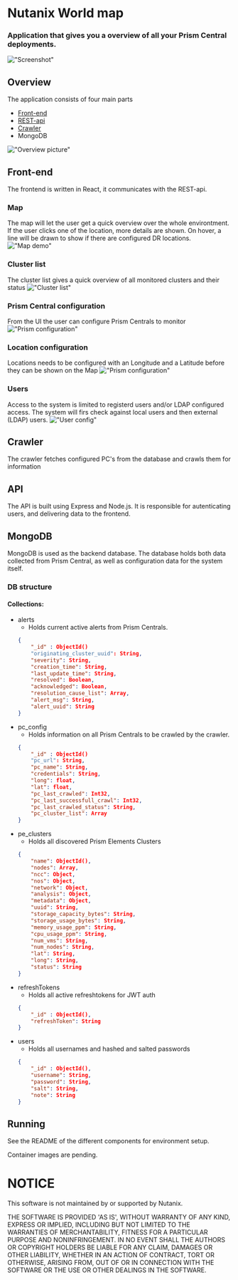 # Nutanix World map

### Application that gives you a overview of all your Prism Central deployments.
!["Screenshot"](readme-assets/map.png)

## Overview

The application consists of four main parts
 * [Front-end](frontend/)
 * [REST-api](api/)
 * [Crawler](crawler/)
 * MongoDB

!["Overview picture"](readme-assets/overview.png)

## Front-end
The frontend is written in React, it communicates with the REST-api.

### Map
The map will let the user get a quick overview over the whole environtment.
If the user clicks one of the location, more details are shown. On hover, a line will be drawn to show if there are configured DR locations.
!["Map demo"](readme-assets/MapOverview.gif)

### Cluster list
The cluster list gives a quick overview of all monitored clusters and their status
!["Cluster list"](readme-assets/clusterlist.png)

### Prism Central configuration
From the UI the user can configure Prism Centrals to monitor
!["Prism configuration"](readme-assets/pcConfig.png)

### Location configuration
Locations needs to be configured with an Longitude and a Latitude before they can be shown on the Map
!["Prism configuration"](readme-assets/updateLoc.gif)

### Users
Access to the system is limited to registerd users and/or LDAP configured access.
The system will firs check against local users and then external (LDAP) users.
!["User config"](readme-assets/users.png)

## Crawler
The crawler fetches configured PC's from the database and crawls them for information

## API
The API is built using Express and Node.js. It is responsible for autenticating users, and delivering data to the frontend.

## MongoDB
MongoDB is used as the backend database. The database holds both data collected from Prism Central, as well as configuration data for the system itself.

### DB structure

#### Collections:
- alerts
    - Holds current active alerts from Prism Centrals.
    ```json
    {
        "_id" : ObjectId()
        "originating_cluster_uuid": String,
        "severity": String,
        "creation_time": String,
        "last_update_time": String,
        "resolved": Boolean,
        "acknowledged": Boolean,
        "resolution_cause_list": Array,
        "alert_msg": String,
        "alert_uuid": String
    }
    ``` 
- pc_config
    - Holds information on all Prism Centrals to be crawled by the crawler.
    ```json
    {
        "_id" : ObjectId()
        "pc_url": String,
        "pc_name": String,
        "credentials": String,
        "long": float,
        "lat": float,
        "pc_last_crawled": Int32,
        "pc_last_successfull_crawl": Int32,
        "pc_last_crawled_status": String,
        "pc_cluster_list": Array
    }
    ```
- pe_clusters
    - Holds all discovered Prism Elements Clusters
    ```json
    {
        "name": ObjectId(),
        "nodes": Array,
        "ncc": Object,
        "nos": Object,
        "network": Object,
        "analysis": Object,
        "metadata": Object,
        "uuid": String,
        "storage_capacity_bytes": String,
        "storage_usage_bytes": String,
        "memory_usage_ppm": String,
        "cpu_usage_ppm": String,
        "num_vms": String,
        "num_nodes": String,
        "lat": String,
        "long": String,
        "status": String
    }
    ```
- refreshTokens
    - Holds all active refreshtokens for JWT auth
    ```json
    {
        "_id" : ObjectId(),
        "refreshToken": String
    }
    ```
- users
    - Holds all usernames and hashed and salted passwords
    ```json
    {
        "_id" : ObjectId(),
        "username": String,
        "password": String,
        "salt": String,
        "note": String
    }
    ```

## Running

See the README of the different components for environment setup.

Container images are pending.

# NOTICE

This software is not maintained by or supported by Nutanix.

THE SOFTWARE IS PROVIDED 'AS IS', WITHOUT WARRANTY OF ANY KIND, EXPRESS OR IMPLIED, INCLUDING BUT NOT LIMITED TO THE WARRANTIES OF MERCHANTABILITY, FITNESS FOR A PARTICULAR PURPOSE AND NONINFRINGEMENT. IN NO EVENT SHALL THE AUTHORS OR COPYRIGHT HOLDERS BE LIABLE FOR ANY CLAIM, DAMAGES OR OTHER LIABILITY, WHETHER IN AN ACTION OF CONTRACT, TORT OR OTHERWISE, ARISING FROM, OUT OF OR IN CONNECTION WITH THE SOFTWARE OR THE USE OR OTHER DEALINGS IN THE SOFTWARE.